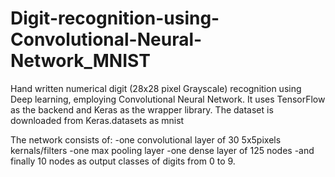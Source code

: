 # Digit-recognition-using-Convolutional-Neural-Network_MNIST

Hand written numerical digit (28x28 pixel Grayscale) recognition using Deep learning, employing Convolutional Neural Network. 
It uses TensorFlow as the backend and Keras as the wrapper library. 
The dataset is downloaded from Keras.datasets as mnist

The network consists of:
-one convolutional layer of 30 5x5pixels kernals/filters
-one max pooling layer
-one dense layer of 125 nodes 
-and finally 10 nodes as output classes of digits from 0 to 9.



